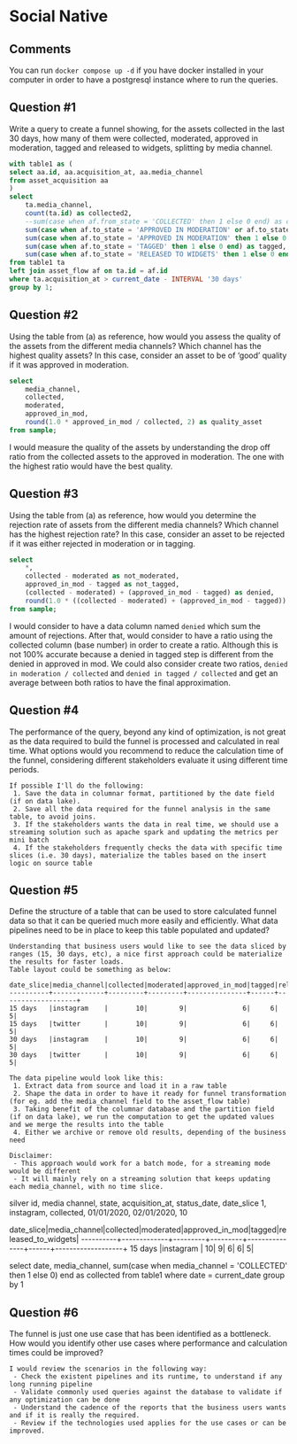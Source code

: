 # Social Native

## Comments
You can run `docker compose up -d` if you have docker installed in your computer in order to have a postgresql instance where to run the queries.

## Question #1
Write a query to create a funnel showing, for the assets collected in the last 30 days, how many
of them were collected, moderated, approved in moderation, tagged and released to widgets,
splitting by media channel.

```sql
with table1 as (
select aa.id, aa.acquisition_at, aa.media_channel
from asset_acquisition aa
)
select
	ta.media_channel,
	count(ta.id) as collected2,
	--sum(case when af.from_state = 'COLLECTED' then 1 else 0 end) as collected,
	sum(case when af.to_state = 'APPROVED IN MODERATION' or af.to_state = 'REJECTED IN MODERATION' then 1 else 0 end) as moderated,
	sum(case when af.to_state = 'APPROVED IN MODERATION' then 1 else 0 end) as approved_in_mod,
	sum(case when af.to_state = 'TAGGED' then 1 else 0 end) as tagged,
	sum(case when af.to_state = 'RELEASED TO WIDGETS' then 1 else 0 end) as released_to_widgets
from table1 ta
left join asset_flow af on ta.id = af.id
where ta.acquisition_at > current_date - INTERVAL '30 days'
group by 1;
```

## Question #2
Using the table from (a) as reference, how would you assess the quality of the assets from the
different media channels? Which channel has the highest quality assets? In this case, consider
an asset to be of ‘good’ quality if it was approved in moderation.

```sql
select
	media_channel,
	collected,
	moderated,
	approved_in_mod,
	round(1.0 * approved_in_mod / collected, 2) as quality_asset
from sample;
```
I would measure the quality of the assets by understanding the drop off ratio from the collected assets to the approved in moderation. The one with the highest ratio would have the best quality.

## Question #3
Using the table from (a) as reference, how would you determine the rejection rate of assets from
the different media channels? Which channel has the highest rejection rate? In this case,
consider an asset to be rejected if it was either rejected in moderation or in tagging.

```sql
select
	*,
	collected - moderated as not_moderated,
	approved_in_mod - tagged as not_tagged,
	(collected - moderated) + (approved_in_mod - tagged) as denied,
	round(1.0 * ((collected - moderated) + (approved_in_mod - tagged)) / collected, 2) as bad_quality
from sample;
```

I would consider to have a data column named `denied` which sum the amount of rejections. After that, would consider to have a ratio using the collected column (base number) in order to create a ratio.
Although this is not 100% accurate because a denied in tagged step is different from the denied in approved in mod.
We could also consider create two ratios, `denied in moderation / collected` and `denied in tagged / collected` and get an average between both ratios to have the final approximation.

## Question #4
The performance of the query, beyond any kind of optimization, is not great as the data required
to build the funnel is processed and calculated in real time. What options would you recommend
to reduce the calculation time of the funnel, considering different stakeholders evaluate it using
different time periods.

```
If possible I'll do the following:
 1. Save the data in columnar format, partitioned by the date field (if on data lake).
 2. Save all the data required for the funnel analysis in the same table, to avoid joins.
 3. If the stakeholders wants the data in real time, we should use a streaming solution such as apache spark and updating the metrics per mini batch
 4. If the stakeholders frequently checks the data with specific time slices (i.e. 30 days), materialize the tables based on the insert logic on source table
```

## Question #5

Define the structure of a table that can be used to store calculated funnel data so that it can be
queried much more easily and efficiently. What data pipelines need to be in place to keep this
table populated and updated?

```
Understanding that business users would like to see the data sliced by ranges (15, 30 days, etc), a nice first approach could be materialize the results for faster loads.
Table layout could be something as below:

date_slice|media_channel|collected|moderated|approved_in_mod|tagged|released_to_widgets|
----------+-------------+---------+---------+---------------+------+-------------------+
15 days   |instagram    |       10|        9|              6|     6|                  5|
15 days   |twitter      |       10|        9|              6|     6|                  5|
30 days   |instagram    |       10|        9|              6|     6|                  5|
30 days   |twitter      |       10|        9|              6|     6|                  5|

The data pipeline would look like this:
 1. Extract data from source and load it in a raw table
 2. Shape the data in order to have it ready for funnel transformation (for eg. add the media_channel field to the asset_flow table)
 3. Taking benefit of the columnar database and the partition field (if on data lake), we run the computation to get the updated values and we merge the results into the table
 4. Either we archive or remove old results, depending of the business need

Disclaimer:
 - This approach would work for a batch mode, for a streaming mode would be different
 - It will mainly rely on a streaming solution that keeps updating each media_channel, with no time slice.
```

silver
id, media channel, state, acquisition_at, status_date, date_slice
1, instagram, collected, 01/01/2020, 02/01/2020, 10

date_slice|media_channel|collected|moderated|approved_in_mod|tagged|released_to_widgets|
----------+-------------+---------+---------+---------------+------+-------------------+
15 days   |instagram    |       10|        9|              6|     6|                  5|

select 
	date,
	media_channel,
	sum(case when media_channel = 'COLLECTED' then 1 else 0) end as collected
from table1
where date = current_date
group by 1

## Question #6
The funnel is just one use case that has been identified as a bottleneck. How would you identify
other use cases where performance and calculation times could be improved?

```
I would review the scenarios in the following way:
 - Check the existent pipelines and its runtime, to understand if any long running pipeline
 - Validate commonly used queries against the database to validate if any optimization can be done
 - Understand the cadence of the reports that the business users wants and if it is really the required.
 - Review if the technologies used applies for the use cases or can be improved.
```
